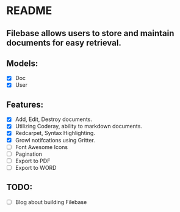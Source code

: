 # README

## Filebase allows users to store and maintain documents for easy retrieval.

## Models:
- [x] Doc
- [x] User

## Features:
- [x] Add, Edit, Destroy documents.
- [x] Utilizing Coderay, ability to markdown documents.
- [x] Redcarpet, Syntax Highlighting.
- [x] Growl notifcations using Gritter.
- [ ] Font Awesome Icons
- [ ] Pagination
- [ ] Export to PDF
- [ ] Export to WORD

## TODO:
- [ ] Blog about building Filebase
